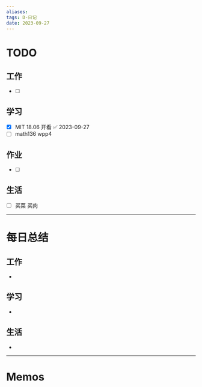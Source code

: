 ```yaml
---
aliases:
tags: D-日记
date: 2023-09-27
---
```

# TODO

## 工作

- [ ] 
## 学习

- [x] MIT 18.06 开看 ✅ 2023-09-27
- [ ] math136 wpp4
## 作业

- [ ] 
## 生活

- [ ] 买菜 买肉
*** 
# 每日总结

## 工作

- 
## 学习

- 
## 生活

- 

----------------------
# Memos

